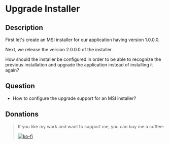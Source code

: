 # Upgrade Installer

## Description

First let's create an MSI installer for our application having version 1.0.0.0.

Next, we release the version 2.0.0.0 of the installer.

How should the installer be configured in order to be able to recognize the previous installation and upgrade the application instead of installing it again?

## Question

- How to configure the upgrade support for an MSI installer?

## Donations

> If you like my work and want to support me, you can buy me a coffee:
>
> [![ko-fi](https://www.ko-fi.com/img/githubbutton_sm.svg)](https://ko-fi.com/Y8Y62EZ8H)

